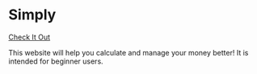 # Simply

[Check It Out](https://simplybudgetlife.epizy.com/index.html)

This website will help you calculate and manage your money better!
It is intended for beginner users.

